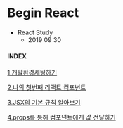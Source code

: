 # Begin React
- React Study 
    - 2019 09 30

#### INDEX 

[1.개발환경세팅하기](./chapters/1.개발환경세팅하기.md)

[2.나의 첫번째 리액트 컴포넌트](./chapters/2.나의_첫번째_리액트_컴포넌트.md)

[3.JSX의 기본 규칙 알아보기](./chapters/3.JSX의_기본_규칙_알아보기.md)

[4.props를 통해 컴포넌트에게 값 전달하기](./chapters/4.props_를_통해_컴포넌트에게_값_전달하기.md)
